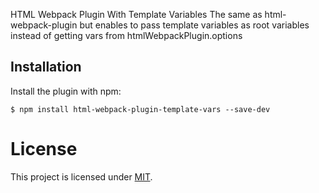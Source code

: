 HTML Webpack Plugin With Template Variables
The same as html-webpack-plugin but enables to pass template variables as root variables instead of getting vars from htmlWebpackPlugin.options

Installation
------------
Install the plugin with npm:
```shell
$ npm install html-webpack-plugin-template-vars --save-dev
```

# License

This project is licensed under [MIT](https://github.com/jantimon/html-webpack-plugin/blob/master/LICENSE).
